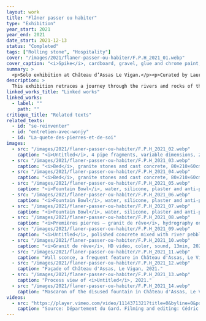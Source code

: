 ```yaml
---
layout: work
title: "Flâner passer ou habiter"
type: "Exhibition"
year_start: 2021
year_end: 2021
date_start: 2021-12-13
status: "Completed"
tags: ["Rolling stone", "Hospitality"]
cover: "/images/2021/flaner-passer-ou-habiter/F.P.H_2021_01.webp"
cover_caption: "<i>Spike</i>, cardboard, gravel, glue and chrome paint, 30×30×80cm, 2021."
summary: >
  <p>Solo exhibition at Château d’Assas Le Vigan.</p><p>Curated by Laurent Puech.</p>
description: >
  This exhibition retraces a journey through the rivers and rocks of the Cévennes, as well as the traces left by human presence. The artist mixed stones, sand, and pebbles collected from the riverbed into concrete, creating sculptures that evoke beds or pieces of furniture, while also presenting installations that reinterpret inverted ornamental molds and fountain decorations. In the interplay between natural elements and artificial structures, the work explores the different sensibilities of “inhabiting, passing through, or wandering,” prompting reflection on the various ways of engaging with the world.
linked_works_title: "Linked works"   
linked_works:
  - label: ""
    path: ""
critique_title: "Related texts"
related_texts:
  - id: "se-reinventer"
  - id: "entretien-avec-wonjy"
  - id: "La-quete-des-pierres-et-de-soi"
images:
  - src: "/images/2021/flaner-passer-ou-habiter/F.P.H_2021_02.webp"
    caption: "<i>Untitled</i>, 4 pipe fragments, variable dimensions, 2021."
  - src: "/images/2021/flaner-passer-ou-habiter/F.P.H_2021_03.webp"
    caption: "<i>Bed</i>, granite stones and cast concrete, 80×210×60cm, 2021."
  - src: "/images/2021/flaner-passer-ou-habiter/F.P.H_2021_04.webp"
    caption: "<i>Bed</i>, granite stones and cast concrete, 80×210×60cm, 2021."
  - src: "/images/2021/flaner-passer-ou-habiter/F.P.H_2021_05.webp"
    caption: "<i>Fountain Bowl</i>, water, silicone, plaster and anti-pigeon spikes, 30×33×17cm, 2021."
  - src: "/images/2021/flaner-passer-ou-habiter/F.P.H_2021_06.webp"
    caption: "<i>Fountain Bowl</i>, water, silicone, plaster and anti-pigeon spikes, 30×33×17cm, 2021."
  - src: "/images/2021/flaner-passer-ou-habiter/F.P.H_2021_07.webp"
    caption: "<i>Fountain Bowl</i>, water, silicone, plaster and anti-pigeon spikes, 30×33×17cm, 2021."
  - src: "/images/2021/flaner-passer-ou-habiter/F.P.H_2021_08.webp"
    caption: "<i>Premières pierres – granit de rêve</i>, hydrography on concrete debris, 25×40×14cm, 2021."
  - src: "/images/2021/flaner-passer-ou-habiter/F.P.H_2021_09.webp"
    caption: "<i>Untitled</i>, polished concrete mixed with river pebbles and sand, PVC pipes, 60×40×5cm, 2021."
  - src: "/images/2021/flaner-passer-ou-habiter/F.P.H_2021_10.webp"
    caption: "<i>Granit de rêve</i>, HD video, color, sound, 13min, 2021."
  - src: "/images/2021/flaner-passer-ou-habiter/F.P.H_2021_11.webp"
    caption: "Wall sconce, a frequent feature in Château d'Assas, Le Vigan, 2021."
  - src: "/images/2021/flaner-passer-ou-habiter/F.P.H_2021_12.webp"
    caption: "Façade of Château d'Assas, Le Vigan, 2021."
  - src: "/images/2021/flaner-passer-ou-habiter/F.P.H_2021_13.webp"
    caption: "Process view of <i>Untitled</i>, 2021."
  - src: "/images/2021/flaner-passer-ou-habiter/F.P.H_2021_14.webp"
    caption: "Mascaron of the disused fountain in Château d'Assas, Le Vigan, 2021. "
videos:
  - src: "https://player.vimeo.com/video/1114371321?title=0&byline=0&portrait=0&dnt=1&controls=1&like=0&watchlater=0&share=0"
    caption: "Source: Département du Gard. Filming and editing: Cédric Larrieux, 2022. "
---
```

